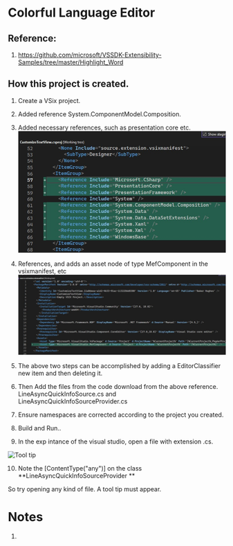 # Colorful Language Editor

## Reference: 
1. https://github.com/microsoft/VSSDK-Extensibility-Samples/tree/master/Highlight_Word

## How this project is created. 
1. Create a VSix project.

2. Added reference System.ComponentModel.Composition.

3. Added necessary references, such as presentation core etc.
![Additions to Cs Proj file](images/50_50AdditionsToCsProjFile.jpg)

4. References, and adds an asset node of type MefComponent in the vsixmanifest, etc
![Additions to .vsixmanifest file](images/51_50AdditionsToVSixManifest.jpg)

5. The above two steps can be accomplished by adding a EditorClassifier new item and then deleting it.

6. Then Add the files from the code download from the above reference. LineAsyncQuickInfoSource.cs and LineAsyncQuickInfoSourceProvider.cs

7. Ensure namespaces are corrected according to the project you created. 

8. Build and Run..

9. In the exp intance of the visual studio, open a file with extension .cs. 

![Tool tip ](images/52_50ToolTipeInAction.jpg)

10. Note the [ContentType("any")] on the class **LineAsyncQuickInfoSourceProvider **

So try opening any kind of file. A tool tip must appear.

# Notes
1. 
